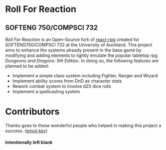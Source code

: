 # Roll For Reaction
## SOFTENG 750/COMPSCI 732

*Roll For Reaction* is an Open-Source fork of [react-rpg](https://github.com/ASteinheiser/react-rpg.com) created for SOFTENG750/COMPSCI 732 at the University of Auckland. This project aims to enhance the systems already present in the base game by modifying and adding elements to lightly emulate the popular tabletop rpg *Dungeons and Dragons: 5th Edition*. In doing so, the following features are planned to be added:
- Implement a simple class system including Fighter, Ranger and Wizard
- Implement ability scores from DnD as character stats
- Rework combat system to involve d20 dice rolls
- Implement a spellcasting system

# Contributors

Thanks goes to these wonderful people who helped in making this project a success. ([emoji key](https://github.com/all-contributors/all-contributors#emoji-key))
#### Intentionally left blank
